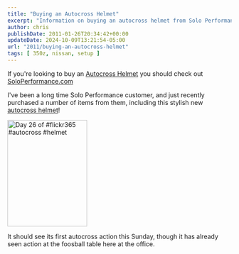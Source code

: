```yaml
---
title: "Buying an Autocross Helmet"
excerpt: "Information on buying an autocross helmet from Solo Performance Specialties"
author: chris
publishDate: 2011-01-26T20:34:42+00:00
updateDate: 2024-10-09T13:21:54-05:00
url: "2011/buying-an-autocross-helmet"
tags: [ 350z, nissan, setup ]
---
```


If you're looking to buy an [Autocross Helmet](https://soloperformance.com/collections/helmets-and-accessories) you should check out [SoloPerformance.com](https://www.soloperformance.com)

I've been a long time Solo Performance customer, and just recently purchased a number of items from them, including this stylish new [autocross helmet](https://soloperformance.com/collections/helmets-and-accessories)!

<a href="https://www.flickr.com/photos/chammond/5390956023/"><img border="0" alt="Day 26 of #flickr365 #autocross #helmet" src="https://farm6.static.flickr.com/5296/5390956023_41ce9910af_m.jpg" width="179" height="240" /></a>

It should see its first autocross action this Sunday, though it has already seen action at the foosball table here at the office.

